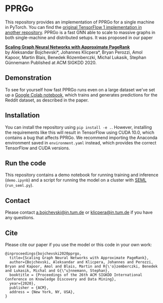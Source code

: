 # PPRGo

This repository provides an implementation of PPRGo for a single machine in PyTorch. You can find the [original TensorFlow 1 implementation in another repository](https://github.com/TUM-DAML/pprgo). PPRGo is a fast GNN able to scale to massive graphs in both single-machine and distributed setups. It was proposed in our paper

**[Scaling Graph Neural Networks with Approximate PageRank](https://www.daml.in.tum.de/pprgo)**   
by Aleksandar Bojchevski*, Johannes Klicpera*, Bryan Perozzi, Amol Kapoor, Martin Blais, Benedek Rózemberczki, Michal Lukasik, Stephan Günnemann 
Published at ACM SIGKDD 2020.

## Demonstration
To see for yourself how fast PPRGo runs even on a large dataset we've set up a [Google Colab notebook](???), which trains and generates predictions for the Reddit dataset, as described in the paper.

## Installation
You can install the repository using `pip install -e .`. However, installing the requirements like this will result in TensorFlow using CUDA 10.0, which contains a bug that affects PPRGo. We recommend importing the Anaconda environment saved in `environment.yaml` instead, which provides the correct TensorFlow and CUDA versions.

## Run the code
This repository contains a demo notebook for running training and inference (`demo.ipynb`) and a script for running the model on a cluster with [SEML](https://github.com/TUM-DAML/seml) (`run_seml.py`).

## Contact
Please contact a.bojchevski@in.tum.de or klicpera@in.tum.de if you have any questions.

## Cite
Please cite our paper if you use the model or this code in your own work:

```
@inproceedings{bojchevski2020pprgo,
  title={Scaling Graph Neural Networks with Approximate PageRank},
  author={Bojchevski, Aleksandar and Klicpera, Johannes and Perozzi, Bryan and Kapoor, Amol and Blais, Martin and R{\'o}zemberczki, Benedek and Lukasik, Michal and G{\"u}nnemann, Stephan},
  booktitle = {Proceedings of the 26th ACM SIGKDD International Conference on Knowledge Discovery and Data Mining},
  year={2020},
  publisher = {ACM},
  address = {New York, NY, USA},
}
```
